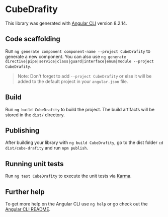 # CubeDrafity

This library was generated with [Angular CLI](https://github.com/angular/angular-cli) version 8.2.14.

## Code scaffolding

Run `ng generate component component-name --project CubeDrafity` to generate a new component. You can also use `ng generate directive|pipe|service|class|guard|interface|enum|module --project CubeDrafity`.
> Note: Don't forget to add `--project CubeDrafity` or else it will be added to the default project in your `angular.json` file. 

## Build

Run `ng build CubeDrafity` to build the project. The build artifacts will be stored in the `dist/` directory.

## Publishing

After building your library with `ng build CubeDrafity`, go to the dist folder `cd dist/cube-drafity` and run `npm publish`.

## Running unit tests

Run `ng test CubeDrafity` to execute the unit tests via [Karma](https://karma-runner.github.io).

## Further help

To get more help on the Angular CLI use `ng help` or go check out the [Angular CLI README](https://github.com/angular/angular-cli/blob/master/README.md).
